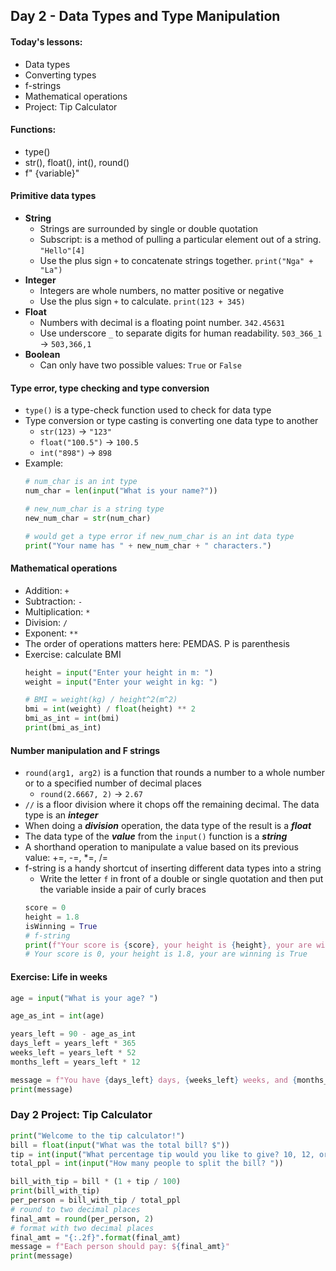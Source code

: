 ## Day 2 - Data Types and Type Manipulation

#### Today's lessons:
- Data types
- Converting types
- f-strings
- Mathematical operations
- Project: Tip Calculator

#### Functions:
- type()
- str(), float(), int(), round()
- f" {variable}"

#### Primitive data types
- **String**
  - Strings are surrounded by single or double quotation
  - Subscript: is a method of pulling a particular element out of a string. `"Hello"[4]`
  - Use the plus sign `+` to concatenate strings together. `print("Nga" + "La")`
- **Integer**
  - Integers are whole numbers, no matter positive or negative
  - Use the plus sign `+` to calculate. `print(123 + 345)`
- **Float**
  - Numbers with decimal is a floating point number. `342.45631`
  - Use underscore `_` to separate digits for human readability. `503_366_1` -> `503,366,1`
- **Boolean**
  - Can only have two possible values: `True` or `False`

#### Type error, type checking and type conversion
- `type()` is a type-check function used to check for data type
- Type conversion or type casting is converting one data type to another
  - `str(123)` -> `"123"`
  - `float("100.5")` -> `100.5`
  - `int("898")` -> `898`
- Example:
  ```py
  # num_char is an int type
  num_char = len(input("What is your name?"))

  # new_num_char is a string type
  new_num_char = str(num_char)

  # would get a type error if new_num_char is an int data type
  print("Your name has " + new_num_char + " characters.")
  ```

#### Mathematical operations
- Addition: `+`
- Subtraction: `-`
- Multiplication: `*`
- Division: `/`
- Exponent: `**`
- The order of operations matters here: PEMDAS. P is parenthesis
- Exercise: calculate BMI
  ```py
  height = input("Enter your height in m: ")
  weight = input("Enter your weight in kg: ")

  # BMI = weight(kg) / height^2(m^2)
  bmi = int(weight) / float(height) ** 2
  bmi_as_int = int(bmi)
  print(bmi_as_int)
  ```

#### Number manipulation and F strings
- `round(arg1, arg2)` is a function that rounds a number to a whole number or to a specified number of decimal places
  - `round(2.6667, 2)` -> `2.67`
- `//` is a floor division where it chops off the remaining decimal. The data type is an ***integer***
- When doing a ***division*** operation, the data type of the result is a ***float***
- The data type of the ***value*** from the `input()` function is a ***string***
- A shorthand operation to manipulate a value based on its previous value: +=, -=, *=, /=
- f-string is a handy shortcut of inserting different data types into a string
  - Write the letter `f` in front of a double or single quotation and then put the variable inside a pair of curly braces
  ```py
  score = 0
  height = 1.8
  isWinning = True
  # f-string
  print(f"Your score is {score}, your height is {height}, your are winning is {isWinning}")
  # Your score is 0, your height is 1.8, your are winning is True
  ```

#### Exercise: Life in weeks
```py
age = input("What is your age? ")

age_as_int = int(age)

years_left = 90 - age_as_int
days_left = years_left * 365
weeks_left = years_left * 52
months_left = years_left * 12

message = f"You have {days_left} days, {weeks_left} weeks, and {months_left} months left."
print(message)
```

### Day 2 Project: Tip Calculator
```py
print("Welcome to the tip calculator!")
bill = float(input("What was the total bill? $"))
tip = int(input("What percentage tip would you like to give? 10, 12, or 15? "))
total_ppl = int(input("How many people to split the bill? "))

bill_with_tip = bill * (1 + tip / 100)
print(bill_with_tip)
per_person = bill_with_tip / total_ppl
# round to two decimal places
final_amt = round(per_person, 2)
# format with two decimal places
final_amt = "{:.2f}".format(final_amt)
message = f"Each person should pay: ${final_amt}"
print(message)
```